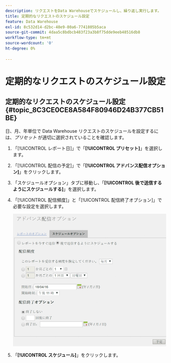 ```yaml
---
description: リクエストをData Warehouseでスケジュールし、繰り返し実行します。
title: 定期的なリクエストのスケジュール設定
feature: Data Warehouse
exl-id: 8c532d14-d2bc-48e9-80a6-7741805b5aca
source-git-commit: 4daa5c8bdbcb483f23a3b8f75dde9eeb48516db8
workflow-type: tm+mt
source-wordcount: '0'
ht-degree: 0%

---
```


# 定期的なリクエストのスケジュール設定

## 定期的なリクエストのスケジュール設定 {#topic_8C3CE0CE8A584F80946D24B377CB51BE}

日、月、年単位で Data Warehouse リクエストのスケジュールを設定するには、*プリセット* が適切に選択されていることを確認します。

1. 「[!UICONTROL レポート日]」で「**[!UICONTROL プリセット]**」を選択します。

1. 「[!UICONTROL 配信の予定]」で「**[!UICONTROL アドバンス配信オプション]**」をクリックします。

1. 「スケジュールオプション」タブに移動し、「**[!UICONTROL 後で送信するようにスケジュールする]**」を選択します。
1. 「[!UICONTROL 配信頻度]」と「[!UICONTROL 配信終了オプション]」で必要な設定を選択します。

   ![](assets/dw_schedule.png)

1. 「**[!UICONTROL スケジュール]**」をクリックします。
